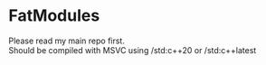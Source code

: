# FatModules
Please read my main repo first.\
Should be compiled with MSVC using /std:c++20 or /std:c++latest
